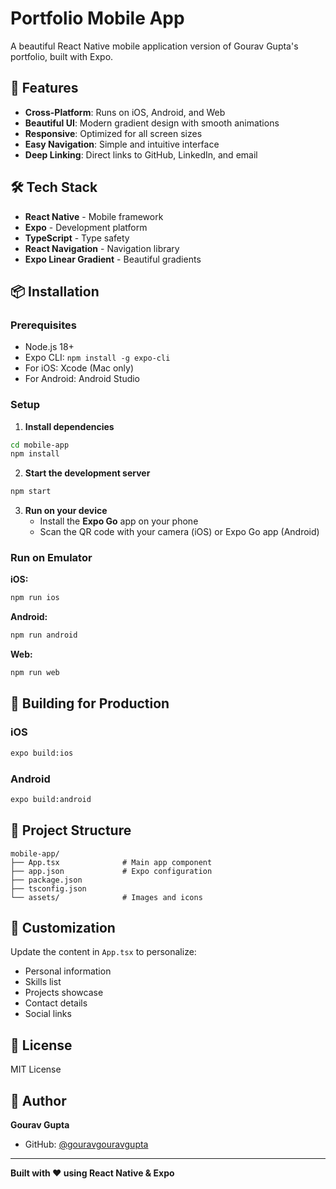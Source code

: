 # Portfolio Mobile App

A beautiful React Native mobile application version of Gourav Gupta's portfolio, built with Expo.

## 🚀 Features

- **Cross-Platform**: Runs on iOS, Android, and Web
- **Beautiful UI**: Modern gradient design with smooth animations
- **Responsive**: Optimized for all screen sizes
- **Easy Navigation**: Simple and intuitive interface
- **Deep Linking**: Direct links to GitHub, LinkedIn, and email

## 🛠️ Tech Stack

- **React Native** - Mobile framework
- **Expo** - Development platform
- **TypeScript** - Type safety
- **React Navigation** - Navigation library
- **Expo Linear Gradient** - Beautiful gradients

## 📦 Installation

### Prerequisites
- Node.js 18+
- Expo CLI: `npm install -g expo-cli`
- For iOS: Xcode (Mac only)
- For Android: Android Studio

### Setup

1. **Install dependencies**
```bash
cd mobile-app
npm install
```

2. **Start the development server**
```bash
npm start
```

3. **Run on your device**
   - Install the **Expo Go** app on your phone
   - Scan the QR code with your camera (iOS) or Expo Go app (Android)

### Run on Emulator

**iOS:**
```bash
npm run ios
```

**Android:**
```bash
npm run android
```

**Web:**
```bash
npm run web
```

## 📱 Building for Production

### iOS
```bash
expo build:ios
```

### Android
```bash
expo build:android
```

## 📁 Project Structure

```
mobile-app/
├── App.tsx              # Main app component
├── app.json             # Expo configuration
├── package.json
├── tsconfig.json
└── assets/              # Images and icons
```

## 🎨 Customization

Update the content in `App.tsx` to personalize:
- Personal information
- Skills list
- Projects showcase
- Contact details
- Social links

## 📝 License

MIT License

## 👤 Author

**Gourav Gupta**
- GitHub: [@gouravgouravgupta](https://github.com/gouravgouravgupta)

---

**Built with ❤️ using React Native & Expo**
